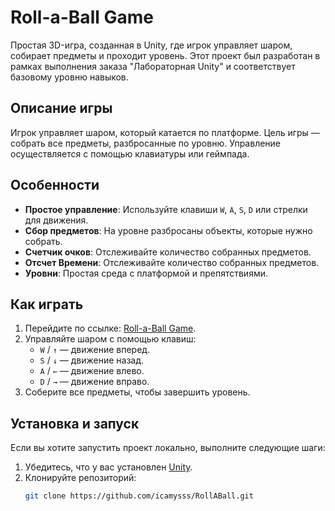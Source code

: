 # Roll-a-Ball Game

Простая 3D-игра, созданная в Unity, где игрок управляет шаром, собирает предметы и проходит уровень. Этот проект был разработан в рамках выполнения заказа "Лабораторная  Unity" и соответствует базовому уровню навыков.

## Описание игры

Игрок управляет шаром, который катается по платформе. Цель игры — собрать все предметы, разбросанные по уровню. Управление осуществляется с помощью клавиатуры или геймпада.

## Особенности

- **Простое управление**: Используйте клавиши `W`, `A`, `S`, `D` или стрелки для движения.
- **Сбор предметов**: На уровне разбросаны объекты, которые нужно собрать.
- **Счетчик очков**: Отслеживайте количество собранных предметов.
- **Отсчет Времени**: Отслеживайте количество собранных предметов.
- **Уровни**: Простая среда с платформой и препятствиями.

## Как играть

1. Перейдите по ссылке: [Roll-a-Ball Game](https://icamysss.github.io/RollABall/).
2. Управляйте шаром с помощью клавиш:
   - `W` / `↑` — движение вперед.
   - `S` / `↓` — движение назад.
   - `A` / `←` — движение влево.
   - `D` / `→` — движение вправо.
3. Соберите все предметы, чтобы завершить уровень.

## Установка и запуск

Если вы хотите запустить проект локально, выполните следующие шаги:

1. Убедитесь, что у вас установлен [Unity](https://unity.com/).
2. Клонируйте репозиторий:
   ```bash
   git clone https://github.com/icamysss/RollABall.git
